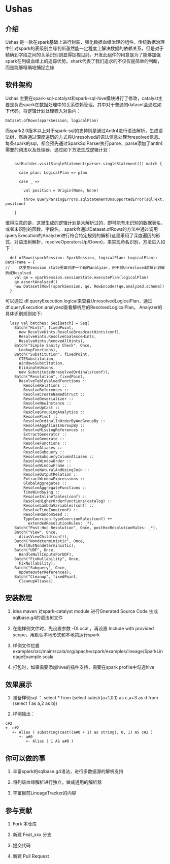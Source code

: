 # Ushas

## 介绍

Ushas 是一款在spark基础上进行封装，强化数据血缘治理的组件。传统数据治理中针对spark的表级别血缘判断虽然能一定程度上解决数据的依赖关系，但是对于精确到字段之间的关系识别则显得捉襟见肘。开发此组件的用意是为了能够加强spark在列级血缘上的追踪优势。shark代表了我们追求的不仅仅是简单的判断，而是能够精确地捕捉血缘



## 软件架构

Ushas 主要在spark-sql-catalyst和spark-sql-hive模块进行了修改，catalyst主要是负责spark在数据处理中的关系依赖管理，其中对于普通的dataset会通过如下代码，将逻辑计划处理嵌入对象内：
```
Dataset.ofRows(sparkSession, logicalPlan)
```
而spark2.0版本以上对于spark-sql的支持则是通过Antlr4进行语法解析，生成语法树，然后通过深度遍历的方式将Unresolved的语法信息处理为resolved信息。
每条spark的sql，都会预先通过SparkSqlParser执行parse，parse添加了antlr4需要的词法以及处理器，通过如下方法生成逻辑计划：

```

​    astBuilder.visitSingleStatement(parser.singleStatement()) match {

​      case plan: LogicalPlan => plan

​      case _ =>

​        val position = Origin(None, None)

​        throw QueryParsingErrors.sqlStatementUnsupportedError(sqlText, position)

​    }

```
值得注意的是，这里生成的逻辑计划是未解析过的，即可能有未识别的数据表名，或者未识别的函数、字段名。
spark会通过Dataset.ofRows的方法中通过调用queryExecution的Analyzer进行符合特定规则的解析(这里采用了深度遍历的形式，对语法树解析，resolveOperatorsUp/Down)，来实现命名识别，方法进入如下：
```
  def ofRows(sparkSession: SparkSession, logicalPlan: LogicalPlan): DataFrame = {
//    这里在session state里面创建一个新的analyzer，用于将Unresloved逻辑计划解析成Resolved
    val qe = sparkSession.sessionState.executePlan(logicalPlan)
    qe.assertAnalyzed()
    new Dataset[Row](sparkSession, qe, RowEncoder(qe.analyzed.schema))
  }
```
可以通过 df.queryExecution.logical来查看UnresolvedLogicalPlan，通过df.queryExecution.analyzed查看解析后的ResolvedLogicalPlan。
Analyzer的具体识别规则如下:
```
  lazy val batches: Seq[Batch] = Seq(
    Batch("Hints", fixedPoint,
      new ResolveHints.ResolveBroadcastHints(conf),
      ResolveHints.ResolveCoalesceHints,
      ResolveHints.RemoveAllHints),
    Batch("Simple Sanity Check", Once,
      LookupFunctions),
    Batch("Substitution", fixedPoint,
      CTESubstitution,
      WindowsSubstitution,
      EliminateUnions,
      new SubstituteUnresolvedOrdinals(conf)),
    Batch("Resolution", fixedPoint,
      ResolveTableValuedFunctions ::
        ResolveRelations ::
        ResolveReferences ::
        ResolveCreateNamedStruct ::
        ResolveDeserializer ::
        ResolveNewInstance ::
        ResolveUpCast ::
        ResolveGroupingAnalytics ::
        ResolvePivot ::
        ResolveOrdinalInOrderByAndGroupBy ::
        ResolveAggAliasInGroupBy ::
        ResolveMissingReferences ::
        ExtractGenerator ::
        ResolveGenerate ::
        ResolveFunctions ::
        ResolveAliases ::
        ResolveSubquery ::
        ResolveSubqueryColumnAliases ::
        ResolveWindowOrder ::
        ResolveWindowFrame ::
        ResolveNaturalAndUsingJoin ::
        ResolveOutputRelation ::
        ExtractWindowExpressions ::
        GlobalAggregates ::
        ResolveAggregateFunctions ::
        TimeWindowing ::
        ResolveInlineTables(conf) ::
        ResolveHigherOrderFunctions(catalog) ::
        ResolveLambdaVariables(conf) ::
        ResolveTimeZone(conf) ::
        ResolveRandomSeed ::
        TypeCoercion.typeCoercionRules(conf) ++
          extendedResolutionRules: _*),
    Batch("Post-Hoc Resolution", Once, postHocResolutionRules: _*),
    Batch("View", Once,
      AliasViewChild(conf)),
    Batch("Nondeterministic", Once,
      PullOutNondeterministic),
    Batch("UDF", Once,
      HandleNullInputsForUDF),
    Batch("FixNullability", Once,
      FixNullability),
    Batch("Subquery", Once,
      UpdateOuterReferences),
    Batch("Cleanup", fixedPoint,
      CleanupAliases),
```






## 安装教程



1.  idea maven 对spark-catalyst module 进行Gnerated Source Code 生成sqlbase.g4的语法树文件

2.  在跑样例文件时，先设置参数 -DLocal ，再设置 Include with provided scope，用默认本地形式和本地包运行spark

3.  样例文件位置  examples/src/main/scala/org/apache/spark/examples/lineage/SparkLineageExample.scala

4.  打包时，如果需要添加hive的插件支持，需要在spark profile中勾选hive

## 效果展示



1.  准备样例sql ： select * from (select substr(a+1,0,1) as c,a+3 as d  from (select 1 as a,2 as b))

2.  样例输出：

```
c#2
+- c#2
   +- Alias ( substring(cast((a#0 + 1) as string), 0, 1) AS c#2 )
      +- a#0
         +- Alias ( 1 AS a#0 )
```




## 你可以做的事



1.  丰富spark的sqlbase.g4语法，进行多数据源的解析支持

2.  将列级血缘解析进行独立，做成通用的解析器

3.  丰富目前LineageTracker的内容



## 参与贡献



1.  Fork 本仓库

2.  新建 Feat_xxx 分支

3.  提交代码

4.  新建 Pull Request


